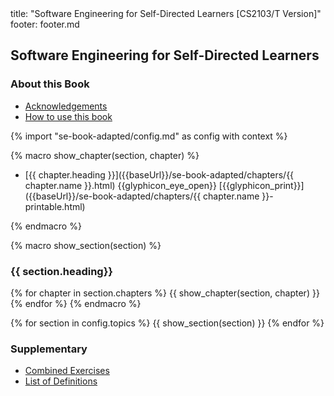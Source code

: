 <frontmatter>
title: "Software Engineering for Self-Directed Learners [CS2103/T Version]"
footer: footer.md
</frontmatter>

<link rel="stylesheet" href="{{baseUrl}}/book/css/textbook.css">

<include src="../common/header.md" />

<div class="website-content" id="all">

## Software Engineering for Self-Directed Learners

### About this Book

* [Acknowledgements]({{baseUrl}}/book/about/acknowledgements.html)
* [How to use this book]({{baseUrl}}/book/about/usage.html)


{% import "se-book-adapted/config.md" as config with context %}


{% macro show_chapter(section, chapter) %}

* [{{ chapter.heading }}]({{baseUrl}}/se-book-adapted/chapters/{{ chapter.name }}.html)
  <trigger for="pop:{{ chapter.name }}-preview">{{glyphicon_eye_open}}</trigger> [{{glyphicon_print}}]({{baseUrl}}/se-book-adapted/chapters/{{ chapter.name }}-printable.html)

<popover id="pop:{{ chapter.name }}-preview" title="{{ chapter.heading}} {{glyphicon_eye_open}}" placement="right">
  <div slot="content">
    <include src="../book/{{chapter.name}}/preview.md" />
  </div>
</popover>

{% endmacro %}


{% macro show_section(section) %}
### {{ section.heading}}
{% for chapter in section.chapters %}
  {{ show_chapter(section, chapter) }}
{% endfor %}
{% endmacro %}


{% for section in config.topics %}
  {{ show_section(section) }}
{% endfor %}


### Supplementary

<!-- TODO: add review -->
* [Combined Exercises](combined/)
* [List of Definitions](common/definitions.html)

</div>
